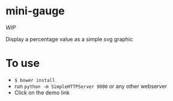 mini-gauge
============

*WIP*

Display a percentage value as a simple svg graphic

To use
=================

* `$ bower install`
* run `python -m SimpleHTTPServer 9000` or any other webserver
* Click on the demo link
